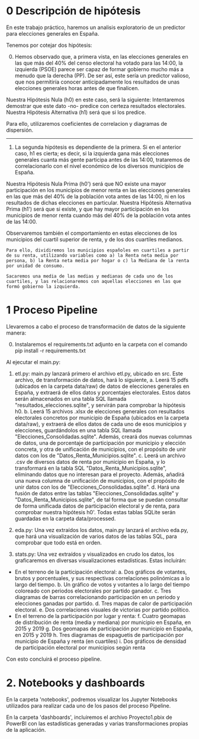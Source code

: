 # 0 Descripción de hipótesis

En este trabajo práctico, haremos un analisis exploratorio de un predictor para elecciones generales en España.

Tenemos por cotejar dos hipótesis:

0) Hemos observado que, a primera vista, en las elecciones generales en las que más del 40% del censo electoral ha votado para las 14:00, la izquierda (PSOE) parece ser capaz de formar gobierno mucho más a menudo que la derecha (PP). De ser así, este sería un predictor valioso, que nos permitiría conocer anticipadamente los resultados de unas elecciones generales horas antes de que finalicen.

 Nuestra Hipótesis Nula (h0) en este caso, será la siguiente: Intentaremos demostrar que este dato -no- predice con certeza resultados electorales. Nuestra Hipótesis Alternativa (h1) será que si los predice.

   Para ello, utilizaremos coeficientes de correlacion y diagramas de dispersión.

-----------------------------------------------------------------------------------------------------------------------------------------
 
1) La segunda hipótesis es dependiente de la primera. Si en el anterior caso, h1 es cierta; es decir, si la izquierda gana más elecciones generales cuanta más gente participa antes de las 14:00, trataremos de correlacionarlo con el nivel económico de los diversos municipios de España.

 Nuestra Hipótesis Nula Prima (h0') será que NO existe una mayor participación en los municipios de menor renta en las elecciones generales en las que más del 40% de la población vota antes de las 14:00, ni en los resultados de dichas elecciones en particular. Nuestra Hipótesis Alternativa Prima (h1') será que si existe, y que hay mayor participación en los municipios de menor renta cuando más del 40% de la población vota antes de las 14:00.

 Observaremos también el comportamiento en estas elecciones de los municipios del cuartil superior de renta, y de los dos cuartiles medianos.

    Para ello, dividiremos los municipios españoles en cuartiles a partir de su renta, utilizando variables como a) la Renta neta media por persona, b) la Renta neta media por hogar o c) la Mediana de la renta por unidad de consumo.

    Sacaremos una media de las medias y medianas de cada uno de los cuartiles, y las relacionaremos con aquellas elecciones en las que formó gobierno la izquierda.

# 1 Proceso Pipeline

Llevaremos a cabo el proceso de transformación de datos de la siguiente manera:

0. Instalaremos el requirements.txt adjunto en la carpeta con el comando pip install -r requirements.txt

Al ejecutar el main.py:

1. etl.py: main.py lanzará primero el archivo etl.py, ubicado en src. Este archivo, de transformación de datos, hará lo siguiente,
   a. Leerá 15 pdfs (ubicados en la carpeta data/raw) de datos de elecciones generales en España, y extraerá de ellos datos y porcentajes electorales. Estos datos serán almacenados en una tabla SQL llamada "resultados_elecciones.sqlite", y servirán para comprobar la hipótesis h0.
   b. Leerá 15 archivos .xlsx de elecciones generales con resultados electorales concretos por municipio de España (ubicados en la carpeta data/raw), y extraerá de ellos datos de cada uno de esos municipios y elecciones, guardándolos en una tabla SQL llamada "Elecciones_Consolidadas.sqlite". Además, creará dos nuevas columnas de datos, una de porcentaje de participación por municipio y elección concreta, y otra de unificación de municipios, con el propósito de unir datos con los de "Datos_Renta_Municipios.sqlite".
   c. Leerá un archivo .csv de diversos datos de renta por municipio en España, y lo transformará en la tabla SQL "Datos_Renta_Municipios.sqlite", eliminando datos que no interesan para el proyecto. Además, añadirá una nueva columna de unificación de municipios, con el propósito de unir datos con los de "Elecciones_Consolidadas.sqlite".
   d. Hará una fusión de datos entre las tablas "Elecciones_Consolidadas.sqlite" y "Datos_Renta_Municipios.sqlite", de tal forma que se puedan consultar de forma unificada datos de participación electoral y de renta, para comprobar nuestra hipótesis h0'.
   Todas estas tablas SQLite serán guardadas en la carpeta data/processed.

2. eda.py: Una vez extraídos los datos, main.py lanzará el archivo eda.py, que hará una visualización de varios datos de las tablas SQL, para comprobar que todo está en orden.

3. stats.py: Una vez extraídos y visualizados en crudo los datos, los graficaremos en diversas visualizaciones estadísticas. Estas incluirán:
- En el terreno de la participación electoral:
   a. Dos gráficos de votantes, brutos y porcentuales, y sus respectivas correlaciones polinómicas a lo largo del tiempo.
   b. Un gráfico de votos y votantes a lo largo del tiempo coloreado con periodos electorales por partido ganador.
   c. Tres diagramas de barras correlacionando participación en un periodo y elecciones ganadas por partido.
   d. Tres mapas de calor de participación electoral.
   e. Dos correlaciones visuales de victorias por partido político.
- En el terreno de la participación por lugar y renta:
   f. Cuatro geomapas de distribución de renta (media y mediana) por municipio en España, en 2015 y 2019
   g. Dos geomapas de participación por municipio en España, en 2015 y 2019
   h. Tres diagramas de espaguetis de participación por municipio de España y renta (en cuartiles)
   i. Dos gráficos de densidad de participación electoral por municipios según renta

Con esto concluirá el proceso pipeline.

# 2. Notebooks y dashboards
En la carpeta 'notebooks', podremos visualizar los Jupyter Notebooks utilizados para realizar cada uno de los pasos del proceso Pipeline.

En la carpeta 'dashboards', incluiremos el archivo Proyecto1.pbix de PowerBI con las estadísticas generadas y varias transformaciones propias de la aplicación.
